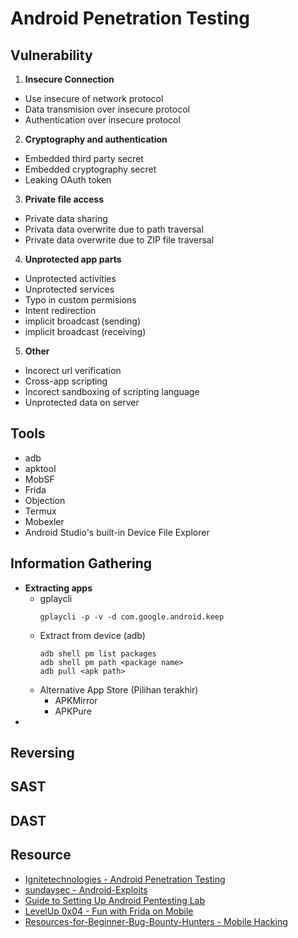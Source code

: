 # Android Penetration Testing

## Vulnerability
1. __Insecure Connection__
  - Use insecure of network protocol
  - Data transmision over insecure protocol
  - Authentication over insecure protocol
2. __Cryptography and authentication__
  - Embedded third party secret
  - Embedded cryptography secret
  - Leaking OAuth token
3. __Private file access__
  - Private data sharing
  - Privata data overwrite due to path traversal
  - Private data overwrite due to ZIP file traversal
4. __Unprotected app parts__
  - Unprotected activities
  - Unprotected services
  - Typo in custom permisions
  - Intent redirection
  - implicit broadcast (sending)
  - implicit broadcast (receiving)
5. __Other__
  - Incorect url verification
  - Cross-app scripting
  - Incorect sandboxing of scripting language
  - Unprotected data on server
 
## Tools
- adb
- apktool
- MobSF
- Frida
- Objection
- Termux
- Mobexler
- Android Studio's built-in Device File Explorer

## Information Gathering
- __Extracting apps__
  - gplaycli
    ```
    gplaycli -p -v -d com.google.android.keep
    ```
  - Extract from device (adb)
    ```
    adb shell pm list packages
    adb shell pm path <package name>
    adb pull <apk path>
    ```
  - Alternative App Store (Pilihan terakhir)
    - APKMirror
    - APKPure
- 

## Reversing 

## SAST

## DAST

## Resource
- [Ignitetechnologies - Android Penetration Testing](https://github.com/Ignitetechnologies/Android-Penetration-Testing)
- [sundaysec - Android-Exploits](https://github.com/sundaysec/Android-Exploits)
- [Guide to Setting Up Android Pentesting Lab](https://securityjunky.com/guide-to-setting-up-android-pentesting-lab/)
- [LevelUp 0x04 - Fun with Frida on Mobile](https://www.youtube.com/watch?v=dqA38-1UMxI)
- [Resources-for-Beginner-Bug-Bounty-Hunters - Mobile Hacking](https://github.com/nahamsec/Resources-for-Beginner-Bug-Bounty-Hunters/blob/master/assets/mobile.md)
